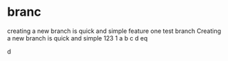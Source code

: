# branc

  creating a new branch is quick and simple feature one test branch
  Creating a new branch is quick and simple
  123
	1
	a
	b
	c
	d
eq


d

